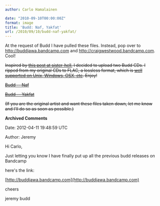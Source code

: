```yaml
---
author: Carlo Hamalainen

date: "2010-09-10T00:00:00Z"
format: image
title: 'Budd: Naf, Yakfat'
url: /2010/09/10/budd-naf-yakfat/
---
```

At the request of Budd I have pulled these files. Instead, pop over to <http://buddjawa.bandcamp.com> and <http://craigwestwood.bandcamp.com>. Cool! 

<s>

Inspired by [this post at sister-hell](http://sister-hell.blogspot.com/2008/09/budd-yakfat-1993_11.html), I decided to upload two Budd CDs. I ripped from my original CDs to FLAC, a lossless format, which is [well supported on Unix, Windows, OSX, etc](http://en.wikipedia.org/wiki/Free_Lossless_Audio_Codec#Decoding). Enjoy!

[Budd -- Naf](/music/Budd/Naf/)

[Budd -- Yakfat](/music/Budd/Yakfat/)

(If you are the original artist and want these files taken down, let me know and I'll do so as soon as possible.) </s>

**Archived Comments**

Date: 2012-04-11 19:48:59 UTC

Author: Jeremy

Hi Carlo,

Just letting you know I have finally put up all the previous budd releases on Bandcamp

here's the link:

[http://buddjawa.bandcamp.com](http://buddjawa.bandcamp.com)

cheers

jeremy budd
